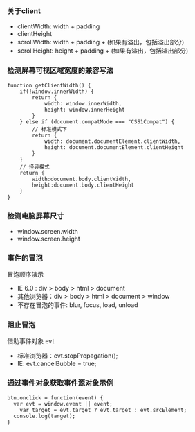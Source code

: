 ### 关于client

- clientWidth: width + padding 
- clientHeight
- scrollWidth: width + padding + (如果有溢出，包括溢出部分)
- scrollHeight: height + padding + (如果有溢出，包括溢出部分)

### 检测屏幕可视区域宽度的兼容写法

```
function getClientWidth() {
	if(!window.innerWidth) {
		return {
			width: window.innerWidth,
			height: window.innerHeight
		}
	} else if (document.compatMode === "CSS1Compat") {
		// 标准模式下
		return {
			width: document.documentElement.clientWidth,
			height: document.documentElement.clientHeight
		}
	}
	// 怪异模式
	return {
		width:document.body.clientWidth,
		height:document.body.clientHeight
	}
}

```

### 检测电脑屏幕尺寸

- window.screen.width
- window.screen.height

### 事件的冒泡
冒泡顺序演示

- IE 6.0 : div > body > html > document
- 其他浏览器：div > body > html > document > window
- 不存在冒泡的事件: blur, focus, load, unload

### 阻止冒泡

借助事件对象 evt

- 标准浏览器：evt.stopPropagation();
- IE: evt.cancelBubble = true;

### 通过事件对象获取事件源对象示例

```
btn.onclick = function(event) {
  var evt = window.event || event;
	var target = evt.target ? evt.target : evt.srcElement;
  console.log(target);
}
```
